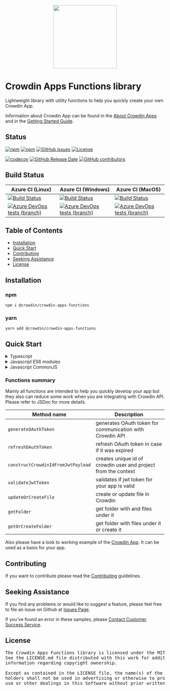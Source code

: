 [<p align='center'><img src='https://support.crowdin.com/assets/logos/crowdin-dark-symbol.png' data-canonical-src='https://support.crowdin.com/assets/logos/crowdin-dark-symbol.png' width='200' height='200' align='center'/></p>](https://crowdin.com)

# Crowdin Apps Functions library

Lightweight library with utility functions to help you quickly create your own Crowdin App.

Information about Crowdin App can be found in the [About Crowdin Apps](https://support.crowdin.com/crowdin-apps/) and in the [Getting Started Guide](https://support.crowdin.com/crowdin-apps-introduction/).

## Status

[![npm](https://img.shields.io/npm/v/@crowdin/crowdin-apps-functions?logo=npm&cacheSeconds=1800)](https://www.npmjs.com/package/@crowdin/crowdin-apps-functions)
[![npm](https://img.shields.io/npm/dt/@crowdin/crowdin-apps-functions?cacheSeconds=1800)](https://www.npmjs.com/package/@crowdin/crowdin-apps-functions)
[![GitHub issues](https://img.shields.io/github/issues/crowdin/crowdin-apps-functions?cacheSeconds=3600)](https://github.com/crowdin/crowdin-apps-functions/issues)
[![License](https://img.shields.io/github/license/crowdin/crowdin-apps-functions?cacheSeconds=3600)](https://github.com/crowdin/crowdin-apps-functions/blob/master/LICENSE)

[![codecov](https://codecov.io/gh/crowdin/crowdin-apps-functions/branch/main/graph/badge.svg)](https://codecov.io/gh/crowdin/crowdin-apps-functions)
[![GitHub Release Date](https://img.shields.io/github/release-date/crowdin/crowdin-apps-functions?cacheSeconds=3600)](https://github.com/crowdin/crowdin-apps-functions/releases)
[![GitHub contributors](https://img.shields.io/github/contributors/crowdin/crowdin-apps-functions?cacheSeconds=3600)](https://github.com/crowdin/crowdin-apps-functions/graphs/contributors)

## Build Status

| Azure CI (Linux) | Azure CI (Windows) | Azure CI (MacOS) |
|--------------------|------------------|------------------|
|[![Build Status](https://dev.azure.com/crowdin/crowdin-apps-functions/_apis/build/status/Ubuntu?branchName=main)](https://dev.azure.com/crowdin/crowdin-apps-functions/_build/latest?definitionId=35&branchName=main)|[![Build Status](https://dev.azure.com/crowdin/crowdin-apps-functions/_apis/build/status/Windows?branchName=main)](https://dev.azure.com/crowdin/crowdin-apps-functions/_build/latest?definitionId=37&branchName=main)|[![Build Status](https://dev.azure.com/crowdin/crowdin-apps-functions/_apis/build/status/MacOS?branchName=main)](https://dev.azure.com/crowdin/crowdin-apps-functions/_build/latest?definitionId=36&branchName=main)
|[![Azure DevOps tests (branch)](https://img.shields.io/azure-devops/tests/crowdin/crowdin-apps-functions/35/main?cacheSeconds=1800)](https://dev.azure.com/crowdin/crowdin-apps-functions/_build/latest?definitionId=35&branchName=main)|[![Azure DevOps tests (branch)](https://img.shields.io/azure-devops/tests/crowdin/crowdin-apps-functions/37/main?cacheSeconds=1800)](https://dev.azure.com/crowdin/crowdin-apps-functions/_build/latest?definitionId=37&branchName=main)|[![Azure DevOps tests (branch)](https://img.shields.io/azure-devops/tests/crowdin/crowdin-apps-functions/36/main?cacheSeconds=1800)](https://dev.azure.com/crowdin/crowdin-apps-functions/_build/latest?definitionId=36&branchName=main)

## Table of Contents
* [Installation](#installation)
* [Quick Start](#quick-start)
* [Contributing](#contributing)
* [Seeking Assistance](#seeking-assistance)
* [License](#license)

## Installation

### npm
  `npm i @crowdin/crowdin-apps-functions`

### yarn
  `yarn add @crowdin/crowdin-apps-functions`

## Quick Start

<details>
<summary>Typescript</summary>

```typescript
import { generateOAuthToken } from '@crowdin/crowdin-apps-functions';

generateOAuthToken('app_client_id', 'app_client_secret', 'code_from_install_event');
```

</details>

<details>
<summary>Javascript ES6 modules</summary>

```javascript
import { generateOAuthToken } from '@crowdin/crowdin-apps-functions';

generateOAuthToken('app_client_id', 'app_client_secret', 'code_from_install_event');
```

</details>

<details>
<summary>Javascript CommonJS</summary>

```javascript
const crowdinFunctions = require('@crowdin/crowdin-apps-functions');

crowdinFunctions.generateOAuthToken('app_client_id', 'app_client_secret', 'code_from_install_event');
```

</details>

### Functions summary

Mainly all functions are intended to help you quickly develop your app but they also can reduce some work when you are integrating with Crowdin API.
Please refer to JSDoc for more details.

| Method name                        | Description                                                    |
|------------------------------------|----------------------------------------------------------------|
| `generateOAuthToken`               | generates OAuth token for communication with Crowdin API       |
| `refreshOAuthToken`                | refresh OAuth token in case if it was expired                  |
| `constructCrowdinIdFromJwtPayload` | creates unique id of crowdin user and project from the context |
| `validateJwtToken`                 | validates if jwt token for your app is valid                   |
| `updateOrCreateFile`               | create or update file in Crowdin                               |
| `getFolder`                        | get folder with and files under it                             |
| `getOrCreateFolder`                | get folder with files under it or create it                    |

Also please have a look to working example of the [Crowdin App](https://github.com/crowdin/create-crowdin-app). It can be used as a basis for your app.

## Contributing
If you want to contribute please read the [Contributing](/CONTRIBUTING.md) guidelines.

## Seeking Assistance
If you find any problems or would like to suggest a feature, please feel free to file an issue on Github at [Issues Page](https://github.com/crowdin/crowdin-apps-functions/issues).

If you've found an error in these samples, please [Contact Customer Success Service](https://crowdin.com/contacts).

## License
<pre>
The Crowdin Apps Functions library is licensed under the MIT License. 
See the LICENSE.md file distributed with this work for additional 
information regarding copyright ownership.

Except as contained in the LICENSE file, the name(s) of the above copyright
holders shall not be used in advertising or otherwise to promote the sale,
use or other dealings in this Software without prior written authorization.
</pre>
